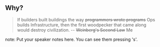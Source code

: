##  Why?

> If builders built buildings the way <strike>programmers wrote
> programs</strike> Ops builds Infrastructure, then
> the first woodpecker that came along would destroy civilization. --
> <strike>Weinberg's Second Law</strike>
> Me


note:
    Put your speaker notes here.
    You can see them pressing 's'.
